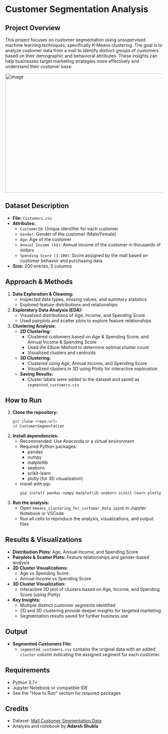 # Customer Segmentation Analysis

## Project Overview

This project focuses on customer segmentation using unsupervised machine learning techniques, specifically K-Means clustering. The goal is to analyze customer data from a mall to identify distinct groups of customers based on their demographic and behavioral attributes. These insights can help businesses target marketing strategies more effectively and understand their customer base.

<img width="780" height="380" alt="image" src="https://github.com/user-attachments/assets/cdf1da87-ab6e-41c9-bbb5-0168148fd87c" />

## Dataset Description

- **File:** `Customers.csv`
- **Attributes:**
  - `CustomerID`: Unique identifier for each customer
  - `Gender`: Gender of the customer (Male/Female)
  - `Age`: Age of the customer
  - `Annual Income (k$)`: Annual income of the customer in thousands of dollars
  - `Spending Score (1-100)`: Score assigned by the mall based on customer behavior and purchasing data
- **Size:** 200 entries, 5 columns

## Approach & Methods

1. **Data Exploration & Cleaning:**
   - Inspected data types, missing values, and summary statistics
   - Explored feature distributions and relationships
2. **Exploratory Data Analysis (EDA):**
   - Visualized distributions of Age, Income, and Spending Score
   - Used pairplots and scatter plots to explore feature relationships
3. **Clustering Analysis:**
   - **2D Clustering:**
     - Clustered customers based on Age & Spending Score, and Annual Income & Spending Score
     - Used the Elbow Method to determine optimal cluster count
     - Visualized clusters and centroids
   - **3D Clustering:**
     - Clustered using Age, Annual Income, and Spending Score
     - Visualized clusters in 3D using Plotly for interactive exploration
   - **Saving Results:**
     - Cluster labels were added to the dataset and saved as `segmented_customers.csv`

## How to Run

1. **Clone the repository:**
   ```bash
   git clone <repo-url>
   cd CustomerSegmentation
   ```
2. **Install dependencies:**
   - Recommended: Use Anaconda or a virtual environment
   - Required Python packages:
     - pandas
     - numpy
     - matplotlib
     - seaborn
     - scikit-learn
     - plotly (for 3D visualization)
   - Install with pip:
     ```bash
     pip install pandas numpy matplotlib seaborn scikit-learn plotly
     ```
3. **Run the analysis:**
   - Open `kmeans_clustering_for_customer_data.ipynb` in Jupyter Notebook or VSCode
   - Run all cells to reproduce the analysis, visualizations, and output files

## Results & Visualizations

- **Distribution Plots:** Age, Annual Income, and Spending Score
- **Pairplots & Scatter Plots:** Feature relationships and gender-based analysis
- **2D Cluster Visualizations:**
  - Age vs Spending Score
  - Annual Income vs Spending Score
- **3D Cluster Visualization:**
  - Interactive 3D plot of clusters based on Age, Income, and Spending Score (using Plotly)
- **Key Insights:**
  - Multiple distinct customer segments identified
  - 2D and 3D clustering provide deeper insights for targeted marketing
  - Segmentation results saved for further business use

## Output

- **Segmented Customers File:**
  - `segmented_customers.csv` contains the original data with an added `cluster` column indicating the assigned segment for each customer.

## Requirements

- Python 3.7+
- Jupyter Notebook or compatible IDE
- See the "How to Run" section for required packages

## Credits

- Dataset: [Mall Customer Segmentation Data](https://www.kaggle.com/vjchoudhary7/customer-segmentation-tutorial-in-python)
- Analysis and notebook by **Adarsh Shukla**


